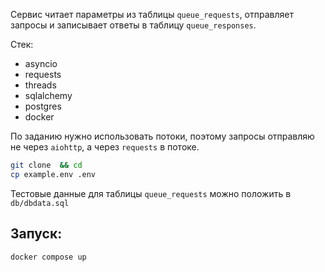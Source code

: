 Сервис читает параметры из таблицы `queue_requests`, отправляет запросы и записывает ответы в таблицу `queue_responses`.

Стек:
- asyncio
- requests
- threads
- sqlalchemy
- postgres
- docker

По заданию нужно использовать потоки, поэтому запросы отправляю не через `aiohttp`, а через `requests` в потоке.

```bash
git clone  && cd 
cp example.env .env
```

Тестовые данные для таблицы `queue_requests` можно положить в `db/dbdata.sql`
## Запуск:

```bash
docker compose up
```
